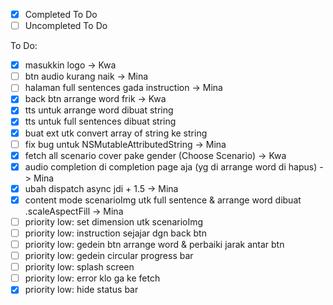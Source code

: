 - [x] Completed To Do
- [ ] Uncompleted To Do

To Do: 
- [x] masukkin logo -> Kwa
- [ ] btn audio kurang naik -> Mina
- [ ] halaman full sentences gada instruction -> Mina
- [x] back btn arrange word frik -> Kwa
- [x] tts untuk arrange word dibuat string
- [x] tts untuk full sentences dibuat string
- [x] buat ext utk convert array of string ke string
- [ ] fix bug untuk NSMutableAttributedString -> Mina
- [x] fetch all scenario cover pake gender (Choose Scenario) -> Kwa
- [x] audio completion di completion page aja (yg di arrange word di hapus) -> Mina
- [x] ubah dispatch async jdi + 1.5 -> Mina
- [x] content mode scenarioImg utk full sentence & arrange word dibuat .scaleAspectFill -> Mina
- [ ] priority low: set dimension utk scenarioImg
- [ ] priority low: instruction sejajar dgn back btn
- [ ] priority low: gedein btn arrange word & perbaiki jarak antar btn
- [ ] priority low: gedein circular progress bar
- [ ] priority low: splash screen
- [ ] priority low: error klo ga ke fetch
- [x] priority low: hide status bar
